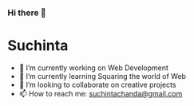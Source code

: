 ### Hi there 👋
# Suchinta 
- 🔭 I’m currently working on Web Development
- 🌱 I’m currently learning Squaring the world of Web
- 👯 I’m looking to collaborate on creative projects 
- 📫 How to reach me: suchintachanda@gmail.com
